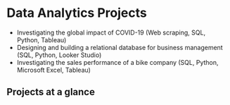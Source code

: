 # Data Analytics Projects
<ul>
  <li>Investigating the global impact of COVID-19 (Web scraping, SQL, Python, Tableau)</li>
  <li>Designing and building a relational database for business management (SQL, Python, Looker Studio)</li>
  <li>Investigating the sales performance of a bike company (SQL, Python, Microsoft Excel, Tableau)</li>
</ul>

## Projects at a glance
